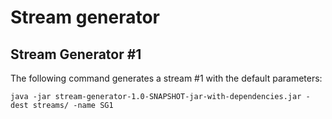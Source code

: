 # Stream generator

## Stream Generator #1

The following command generates a stream #1 with the default parameters:
```
java -jar stream-generator-1.0-SNAPSHOT-jar-with-dependencies.jar -dest streams/ -name SG1
```
